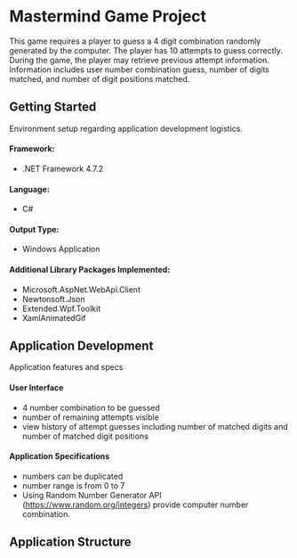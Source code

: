# Mastermind Game Project
This game requires a player to guess a 4 digit combination randomly generated by the computer.  The player has 10 attempts to guess correctly.  During the game, the player may retrieve previous attempt information.  Information includes user number combination guess, number of digits matched, and number of digit positions matched.   

## Getting Started
Environment setup regarding application development logistics.

#### Framework:
* .NET Framework 4.7.2

#### Language:
* C#

#### Output Type:
* Windows Application

#### Additional Library Packages Implemented: </br>
* Microsoft.AspNet.WebApi.Client
* Newtonsoft.Json
* Extended.Wpf.Toolkit
* XamlAnimatedGif

## Application Development
Application features and specs

#### User Interface
* 4 number combination to be guessed
* number of remaining attempts visible
* view history of attempt guesses including number of matched digits and number of matched digit positions

#### Application Specifications
* numbers can be duplicated
* number range is from 0 to 7
* Using Random Number Generator API (https://www.random.org/integers) provide computer number combination. 

## Application Structure




